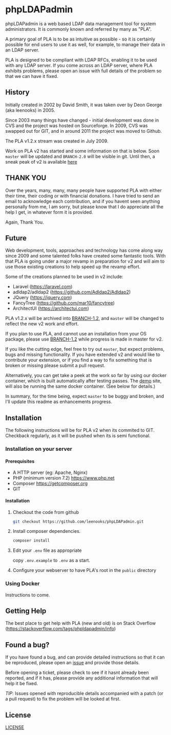 # phpLDAPadmin
phpLDAPadmin is a web based LDAP data management tool for system administrators. It is commonly known and referred by many as "PLA".

A primary goal of PLA is to be as intuitive as possible - so it is certainly possible for end users to use it as well, for example, to manage their data in an LDAP server.

PLA is designed to be compliant with LDAP RFCs, enabling it to be used with any LDAP server.
If you come across an LDAP server, where PLA exhibits problems, please open an issue with full details of the problem so that we can have it fixed.

## History
Initially created in 2002 by David Smith, it was taken over by Deon George (aka leenooks) in 2005.

Since 2003 many things have changed - initial development was done in CVS and the project was hosted on Sourceforge.
In 2009, CVS was swapped out for GIT, and in around 2011 the project was moved to Github.

The PLA v1.2.x stream was created in July 2009.

Work on PLA v2 has started and some information on that is below. Soon `master` will be updated and `BRANCH-2.0` will be visible in git. Until then, a sneak peak of v2 is available [here](https://phpldapadmin.servio.leenooks.net)

## THANK YOU
Over the years, many, many, many people have supported PLA with either their time, their coding or with financial donations.
I have tried to send an email to acknowledge each contribution, and if you havent seen anything personally from me, I am sorry, but please know that I do appreciate all the help I get, in whatever form it is provided.

Again, Thank You.

## Future
Web development, tools, approaches and technology has come along way since 2009 and some talented folks have created some fantastic tools.
With that PLA is going under a major revamp in preparation for v2 and will aim to use those existing creations to help speed up the revamp effort.

Some of the creations planned to be used in v2 include:
* Laravel (https://laravel.com)
* adldap2/adldap2 (https://github.com/Adldap2/Adldap2)
* JQuery (https://jquery.com)
* FancyTree (https://github.com/mar10/fancytree)
* ArchitectUI (https://architectui.com)

PLA v1.2.x will be archived into [BRANCH-1.2](https://github.com/leenooks/phpLDAPadmin/tree/BRANCH-1.2), and `master` will be changed to reflect the new v2 work and effort.

If you plan to use PLA, and cannot use an installation from your OS package, please use [BRANCH-1.2](https://github.com/leenooks/phpLDAPadmin/tree/BRANCH-1.2) while progress is made in master for v2.

If you like the cutting edge, feel free to try out `master`, but expect problems, bugs and missing functionality.
If you have extended v2 and would like to contribute your extension, or if you find a way to fix something that is broken or missing please submit a pull request.

Alternatively, you can get take a peek at the work so far by using our docker container, which is built automatically after testing passes.
The [demo](http://demo.phpldapadmin.org) site, will also be running the same docker container. (See below for details.)

In summary, for the time being, expect `master` to be buggy and broken, and I'll update this readme as enhancements progress.

## Installation
The following instructions will be for PLA v2 when its commited to GIT. Checkback regularly, as it will be pushed when its is semi functional.

### Installation on your server

#### Prerequisites
* A HTTP server (eg: Apache, Nginx)
* PHP (minimum version 7.2) https://www.php.net
* Composer https://getcomposer.org
* GIT

#### Installation
1. Checkout the code from github
   ```bash
   git checkout https://github.com/leenooks/phpLDAPadmin.git
   ```

1. Install composer dependencies.
   ```bash
   composer install
   ```

1. Edit your `.env` file as appropriate

   copy `.env.example` to `.env` as a start.

1. Configure your webserver to have PLA's root in the `public` directory

### Using Docker
Instructions to come.

## Getting Help
The best place to get help with PLA (new and old) is on Stack Overflow (https://stackoverflow.com/tags/phpldapadmin/info)

## Found a bug?
If you have found a bug, and can provide detailed instructions so that it can be reproduced, please open an [issue](https://github.com/leenooks/phpLDAPadmin/issues) and provide those details.

Before opening a ticket, please check to see if it hasnt already been reported, and if it has, please provide any additional information that will help it be fixed.

*TIP*: Issues opened with reproducible details accompanied with a patch (or a pull request) to fix the problem will be looked at first.

## License
[LICENSE](LICENSE)
